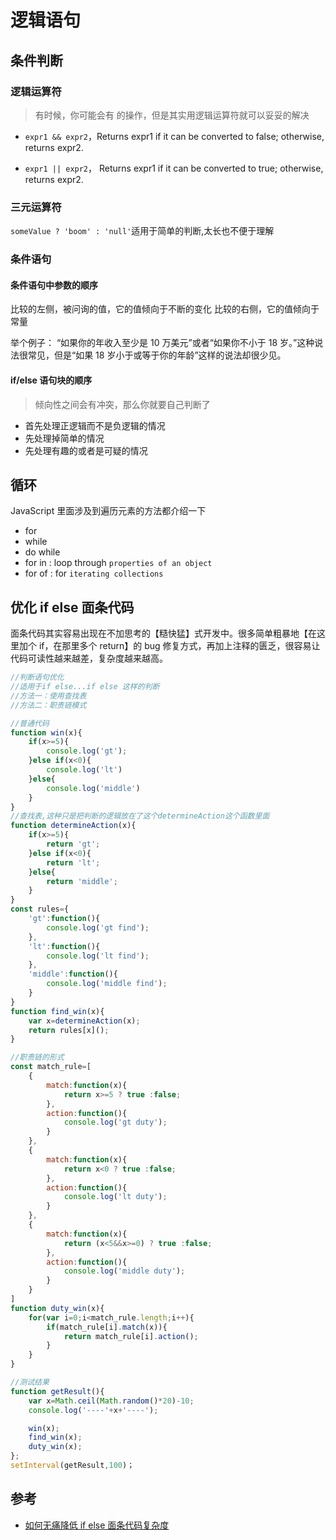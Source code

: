 # 逻辑语句

## 条件判断

### 逻辑运算符

> 有时候，你可能会有 的操作，但是其实用逻辑运算符就可以妥妥的解决

- `expr1 && expr2`，Returns expr1 if it can be converted to false; otherwise, returns expr2.

- `expr1 || expr2`， Returns expr1 if it can be converted to true; otherwise, returns expr2.

### 三元运算符

`someValue ? 'boom' : 'null'`适用于简单的判断,太长也不便于理解

### 条件语句

#### 条件语句中参数的顺序

比较的左侧，被问询的值，它的值倾向于不断的变化
比较的右侧，它的值倾向于常量

举个例子： “如果你的年收入至少是 10 万美元”或者“如果你不小于 18 岁。”这种说法很常见，但是“如果 18 岁小于或等于你的年龄”这样的说法却很少见。

#### if/else 语句块的顺序

> 倾向性之间会有冲突，那么你就要自己判断了

- 首先处理正逻辑而不是负逻辑的情况
- 先处理掉简单的情况
- 先处理有趣的或者是可疑的情况

## 循环

JavaScript 里面涉及到遍历元素的方法都介绍一下

- for
- while
- do while
- for in : loop through `properties of an object`
- for of : for `iterating collections`

## 优化 if else 面条代码

面条代码其实容易出现在不加思考的【糙快猛】式开发中。很多简单粗暴地【在这里加个 if，在那里多个 return】的 bug 修复方式，再加上注释的匮乏，很容易让代码可读性越来越差，复杂度越来越高。

```js
//判断语句优化
//适用于if else...if else 这样的判断
//方法一：使用查找表
//方法二：职责链模式

//普通代码
function win(x){
    if(x>=5){
        console.log('gt');
    }else if(x<0){
        console.log('lt')
    }else{
        console.log('middle')
    }
}
//查找表,这种只是把判断的逻辑放在了这个determineAction这个函数里面
function determineAction(x){
    if(x>=5){
        return 'gt';
    }else if(x<0){
        return 'lt';
    }else{
        return 'middle';
    }
}
const rules={
    'gt':function(){
        console.log('gt find');
    },
    'lt':function(){
        console.log('lt find');
    },
    'middle':function(){
        console.log('middle find');
    }
}
function find_win(x){
    var x=determineAction(x);
    return rules[x]();
}

//职责链的形式
const match_rule=[
    {
        match:function(x){
            return x>=5 ? true :false;
        },
        action:function(){
            console.log('gt duty');
        }
    },
    {
        match:function(x){
            return x<0 ? true :false;
        },
        action:function(){
            console.log('lt duty');
        }
    },
    {
        match:function(x){
            return (x<5&&x>=0) ? true :false;
        },
        action:function(){
            console.log('middle duty');
        }
    }
]
function duty_win(x){
    for(var i=0;i<match_rule.length;i++){
        if(match_rule[i].match(x)){
            return match_rule[i].action();
        }
    }
}

//测试结果
function getResult(){
    var x=Math.ceil(Math.random()*20)-10;
    console.log('----'+x+'----');

    win(x);
    find_win(x);
    duty_win(x);
};
setInterval(getResult,100)；
```

## 参考

- [如何无痛降低 if else 面条代码复杂度](http://ewind.us/2017/refactor-if-else/)
